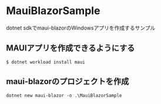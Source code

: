 # MauiBlazorSample
dotnet sdkでmaui-blazorのWindowsアプリを作成するサンプル

## MAUIアプリを作成できるようにする
```
$ dotnet workload install maui
```

## maui-blazorのプロジェクトを作成
```
dotnet new maui-blazor -o .\MauiBlazorSample
```
